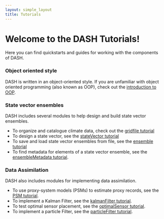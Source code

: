 ```yaml
---
layout: simple_layout
title: Tutorials
---
```


# Welcome to the DASH Tutorials!

Here you can find quickstarts and guides for working with the components of DASH.

### Object oriented style

DASH is written in an object-oriented style. If you are unfamiliar with object oriented programming (also known as OOP), check out the [introduction to OOP](oop).

### State vector ensembles

DASH includes several modules to help design and build state vector ensembles.

* To organize and catalogue climate data, check out the [gridfile tutorial](gridfile\welcome)
* To design a state vector, see the [stateVector tutorial](stateVector\welcome)
* To save and load state vector ensembles from file, see the [ensemble tutorial](ensemble\welcome)
* To find metadata for elements of a state vector ensemble, see the [ensembleMetadata tutorial](ensembleMetadata\welcome).

### Data Assimilation

DASH also includes modules for implementing data assimilation.

* To use proxy-system models (PSMs) to estimate proxy records, see the [PSM tutorial](psm\welcome).
* To implement a Kalman Filter, see the [kalmanFilter tutorial](kalman\welcome).
* To test optimal sensor placement, see the [optimalSensor tutorial](sensor\welcome).
* To implement a particle Filter, see the [particleFilter tutorial](particle\welcome).
